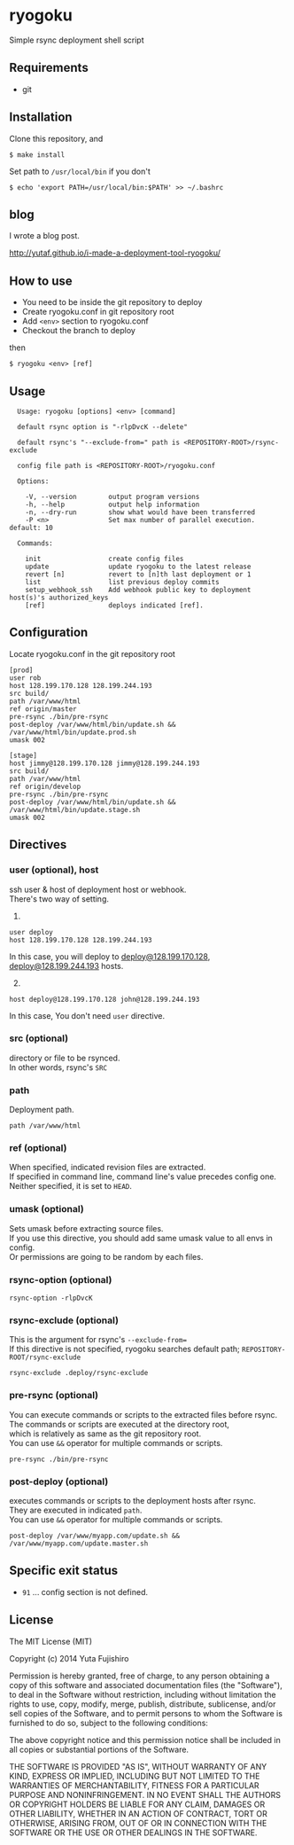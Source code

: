 # ryogoku

Simple rsync deployment shell script

## Requirements

* git

## Installation

Clone this repository, and

```
$ make install
```

Set path to `/usr/local/bin` if you don't
```
$ echo 'export PATH=/usr/local/bin:$PATH' >> ~/.bashrc
```

## blog

I wrote a blog post.  

<http://yutaf.github.io/i-made-a-deployment-tool-ryogoku/>

## How to use

* You need to be inside the git repository to deploy
* Create ryogoku.conf in git repository root
* Add `<env>` section to ryogoku.conf
* Checkout the branch to deploy

then

```
$ ryogoku <env> [ref]
```

## Usage

```
  Usage: ryogoku [options] <env> [command]

  default rsync option is "-rlpDvcK --delete"

  default rsync's "--exclude-from=" path is <REPOSITORY-ROOT>/rsync-exclude

  config file path is <REPOSITORY-ROOT>/ryogoku.conf

  Options:

    -V, --version        output program versions
    -h, --help           output help information
    -n, --dry-run        show what would have been transferred
    -P <n>               Set max number of parallel execution. default: 10

  Commands:

    init                 create config files
    update               update ryogoku to the latest release
    revert [n]           revert to [n]th last deployment or 1
    list                 list previous deploy commits
    setup_webhook_ssh    Add webhook public key to deployment host(s)'s authorized_keys
    [ref]                deploys indicated [ref].
```

## Configuration

Locate ryogoku.conf in the git repository root

```
[prod]
user rob
host 128.199.170.128 128.199.244.193
src build/
path /var/www/html
ref origin/master
pre-rsync ./bin/pre-rsync
post-deploy /var/www/html/bin/update.sh && /var/www/html/bin/update.prod.sh
umask 002

[stage]
host jimmy@128.199.170.128 jimmy@128.199.244.193
src build/
path /var/www/html
ref origin/develop
pre-rsync ./bin/pre-rsync
post-deploy /var/www/html/bin/update.sh && /var/www/html/bin/update.stage.sh
umask 002
```

## Directives

### user (optional), host

ssh user & host of deployment host or webhook.  
There's two way of setting.

1.

```
user deploy
host 128.199.170.128 128.199.244.193
```

In this case, you will deploy to deploy@128.199.170.128, deploy@128.199.244.193 hosts.

2.

```
host deploy@128.199.170.128 john@128.199.244.193
```

In this case, You don't need `user` directive.

### src (optional)

directory or file to be rsynced.  
In other words, rsync's `SRC`

### path

Deployment path.

```
path /var/www/html
```

### ref (optional)

When specified, indicated revision files are extracted.  
If specified in command line, command line's value precedes config one.  
Neither specified, it is set to `HEAD`.

### umask (optional)

Sets umask before extracting source files.  
If you use this directive, you should add same umask value to all envs in config.  
Or permissions are going to be random by each files.

### rsync-option (optional)

```
rsync-option -rlpDvcK
```

### rsync-exclude (optional)

This is the argument for rsync's `--exclude-from=`  
If this directive is not specified, ryogoku searches default path; `REPOSITORY-ROOT/rsync-exclude`

```
rsync-exclude .deploy/rsync-exclude
```

### pre-rsync (optional)

You can execute commands or scripts to the extracted files before rsync.  
The commands or scripts are executed at the directory root,  
which is relatively as same as the git repository root.  
You can use `&&` operator for multiple commands or scripts.

```
pre-rsync ./bin/pre-rsync
```

### post-deploy (optional)

executes commands or scripts to the deployment hosts after rsync.  
They are executed in indicated `path`.  
You can use `&&` operator for multiple commands or scripts.

```
post-deploy /var/www/myapp.com/update.sh && /var/www/myapp.com/update.master.sh
```

## Specific exit status

* `91` ... config section is not defined.

## License

The MIT License (MIT)

Copyright (c) 2014 Yuta Fujishiro

Permission is hereby granted, free of charge, to any person obtaining a copy
of this software and associated documentation files (the "Software"), to deal
in the Software without restriction, including without limitation the rights
to use, copy, modify, merge, publish, distribute, sublicense, and/or sell
copies of the Software, and to permit persons to whom the Software is
furnished to do so, subject to the following conditions:

The above copyright notice and this permission notice shall be included in all
copies or substantial portions of the Software.

THE SOFTWARE IS PROVIDED "AS IS", WITHOUT WARRANTY OF ANY KIND, EXPRESS OR
IMPLIED, INCLUDING BUT NOT LIMITED TO THE WARRANTIES OF MERCHANTABILITY,
FITNESS FOR A PARTICULAR PURPOSE AND NONINFRINGEMENT. IN NO EVENT SHALL THE
AUTHORS OR COPYRIGHT HOLDERS BE LIABLE FOR ANY CLAIM, DAMAGES OR OTHER
LIABILITY, WHETHER IN AN ACTION OF CONTRACT, TORT OR OTHERWISE, ARISING FROM,
OUT OF OR IN CONNECTION WITH THE SOFTWARE OR THE USE OR OTHER DEALINGS IN THE
SOFTWARE.
